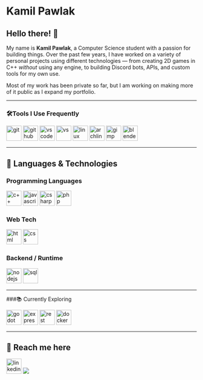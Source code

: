 # Kamil Pawlak

## Hello there! 👋

My name is **Kamil Pawlak**, a Computer Science student with a passion for building things. Over the past few years, I have worked on a variety of personal projects using different technologies — from creating 2D games in C++ *without* using any engine, to building Discord bots, APIs, and custom tools for my own use.

Most of my work has been private so far, but I am working on making more of it public as I expand my portfolio.

---

### 🛠️Tools I Use Frequently

<p align="left">
  <img src="https://cdn.jsdelivr.net/gh/devicons/devicon/icons/git/git-original.svg" height="40" alt="git"> <img src="https://cdn.jsdelivr.net/gh/devicons/devicon/icons/github/github-original.svg" height="40" alt="github"> <img src="https://cdn.jsdelivr.net/gh/devicons/devicon/icons/vscode/vscode-original.svg" height="40" alt="vscode">  <img src="https://cdn.jsdelivr.net/gh/devicons/devicon/icons/visualstudio/visualstudio-original.svg" height="40" alt="vs"> <img src="https://cdn.jsdelivr.net/gh/devicons/devicon/icons/linux/linux-original.svg" height="40" alt="linux"> <img src="https://cdn.jsdelivr.net/gh/devicons/devicon/icons/archlinux/archlinux-original.svg" height="40" alt="archlinux"> <img src="https://cdn.jsdelivr.net/gh/devicons/devicon/icons/gimp/gimp-original.svg" height="40" alt="gimp">  <img src="https://cdn.jsdelivr.net/gh/devicons/devicon/icons/blender/blender-original.svg" height="40" alt="blender">
</p>

---

## 🧠 Languages & Technologies

### Programming Languages
<p align="left"><img src="https://cdn.jsdelivr.net/gh/devicons/devicon/icons/cplusplus/cplusplus-original.svg" height="40" alt="c++" />  <img src="https://cdn.jsdelivr.net/gh/devicons/devicon/icons/javascript/javascript-original.svg" height="40" alt="javascript" />  <img src="https://cdn.jsdelivr.net/gh/devicons/devicon/icons/csharp/csharp-original.svg" height="40" alt="csharp" />  <img src="https://cdn.jsdelivr.net/gh/devicons/devicon/icons/php/php-original.svg" height="40" alt="php" />
</p>

### Web Tech
<p align="left">  <img src="https://cdn.jsdelivr.net/gh/devicons/devicon/icons/html5/html5-original.svg" height="40" alt="html" />  <img src="https://cdn.jsdelivr.net/gh/devicons/devicon/icons/css3/css3-original.svg" height="40" alt="css" />
</p>

### Backend / Runtime
<p align="left">  <img src="https://cdn.jsdelivr.net/gh/devicons/devicon/icons/nodejs/nodejs-original-wordmark.svg" height="40" alt="nodejs" />  <img src="https://cdn.jsdelivr.net/gh/devicons/devicon/icons/mysql/mysql-plain-wordmark.svg" height="40" alt="sql" />
</p>

---

###📚 Currently Exploring
<p align="left"> <img src="https://cdn.jsdelivr.net/gh/devicons/devicon/icons/godot/godot-original.svg" height="40" alt="godot" /> <img src="https://cdn.jsdelivr.net/gh/devicons/devicon/icons/express/express-original-wordmark.svg" height="40" alt="expressjs" /> <img src="https://img.shields.io/badge/REST-API-blue?style=flat-square&logo=api&logoColor=white" height="40" alt="rest" /> <img src="https://cdn.jsdelivr.net/gh/devicons/devicon/icons/docker/docker-original.svg" height="40" alt="docker" /> </p>

---


## 💬 Reach me here

<p align="left"> <a href="https://www.linkedin.com/in/kamil-pawlak-it/" target="_blank"><img src="https://cdn.jsdelivr.net/gh/devicons/devicon/icons/linkedin/linkedin-original.svg" height="40" alt="linkedin" /></a>
<a href="mailto:milpawlak16@gmail.com"><img src="https://img.shields.io/badge/Email-D14836?style=flat&logo=gmail&logoColor=white" /></a>
</p>
